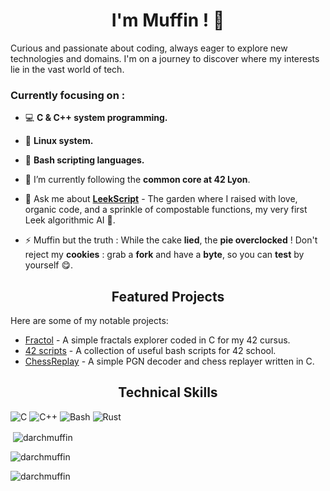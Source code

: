 # <h1 align="center">I'm Muffin ! 🧁</h1>

<p>Curious and passionate about coding, always eager to explore new technologies and domains. I'm on a journey to discover where my interests lie in the vast world of tech.</p>

### Currently focusing on :

- 💻 **C & C++ system programming.**
- 🐧 **Linux system.**
- 📜 **Bash scripting languages.**

- 🌱 I’m currently following the **common core at 42 Lyon**.
- 💬 Ask me about **[LeekScript](https://leekwars.com/encyclopedia/en/LeekScript)** - The garden where I raised with love, organic code, and a sprinkle of compostable functions, my very first Leek algorithmic AI 🥬.
- ⚡ Muffin but the truth : While the cake **lied**, the **pie overclocked** ! Don't reject my **cookies** : grab a **fork** and have a **byte**, so you can **test** by yourself 😋.

<h2 align="center">Featured Projects</h2>
<p>Here are some of my notable projects:</p>
<ul>
    <li><a href="https://github.com/dArchMuffin/fract-ol">Fractol</a> - A simple fractals explorer coded in C for my 42 cursus.</li>
    <li><a href="https://github.com/dArchMuffin/42_scripts">42 scripts</a> - A collection of useful bash scripts for 42 school.</li>
    <li><a href="https://github.com/dArchMuffin/ChessReplay">ChessReplay</a> - A simple PGN decoder and chess replayer written in C.</li>
</ul>

<h2 align="center">Technical Skills</h2>
<p>
  <img src="https://img.shields.io/badge/C-00599C?style=for-the-badge&logo=c&logoColor=white" alt="C">
  <img src="https://img.shields.io/badge/C%2B%2B-00599C?style=for-the-badge&logo=c%2B%2B&logoColor=white" alt="C++">
  <img src="https://img.shields.io/badge/Bash-4EAA25?style=for-the-badge&logo=gnu-bash&logoColor=white" alt="Bash">
  <img src="https://img.shields.io/badge/Rust-000000?style=for-the-badge&logo=rust&logoColor=white" alt="Rust">
</p>

<p>&nbsp;<img align="center" src="https://github-readme-stats.vercel.app/api?username=darchmuffin&show_icons=true&locale=en&theme=dark" alt="darchmuffin" /></p>

<p><img align="center" src="https://github-readme-streak-stats.herokuapp.com/?user=darchmuffin&theme=dark" alt="darchmuffin" /></p>

<p align="left"> <img src="https://komarev.com/ghpvc/?username=darchmuffin&label=Profile%20views&color=0e75b6&style=flat" alt="darchmuffin" /> </p>
